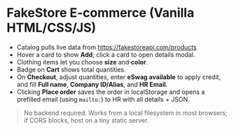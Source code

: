 # FakeStore E‑commerce (Vanilla HTML/CSS/JS)

- Catalog pulls live data from https://fakestoreapi.com/products
- Hover a card to show **Add**; click a card to open details modal.
- Clothing items let you choose **size** and **color**.
- Badge on **Cart** shows total quantities.
- On **Checkout**, adjust quantities, enter **eSwag available** to apply credit,
  and fill **Full name**, **Company ID/Alias**, and **HR Email**.
- Clicking **Place order** saves the order in localStorage and opens a prefilled
  email (using `mailto:`) to HR with all details + JSON.

> No backend required. Works from a local filesystem in most browsers; if CORS blocks, host on a tiny static server.
